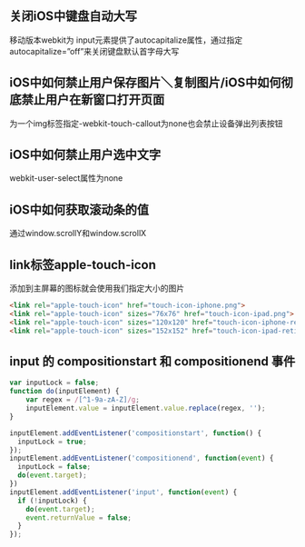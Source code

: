 ## 关闭iOS中键盘自动大写
移动版本webkit为 input元素提供了autocapitalize属性，通过指定autocapitalize=”off”来关闭键盘默认首字母大写

## iOS中如何禁止用户保存图片＼复制图片/iOS中如何彻底禁止用户在新窗口打开页面
为一个img标签指定-webkit-touch-callout为none也会禁止设备弹出列表按钮

## iOS中如何禁止用户选中文字
webkit-user-select属性为none

## iOS中如何获取滚动条的值
通过window.scrollY和window.scrollX

## link标签apple-touch-icon
添加到主屏幕的图标就会使用我们指定大小的图片
```html
<link rel="apple-touch-icon" href="touch-icon-iphone.png">
<link rel="apple-touch-icon" sizes="76x76" href="touch-icon-ipad.png">
<link rel="apple-touch-icon" sizes="120x120" href="touch-icon-iphone-retina.png">
<link rel="apple-touch-icon" sizes="152x152" href="touch-icon-ipad-retina.png">
```

## input 的 compositionstart 和 compositionend 事件
```js
var inputLock = false;
function do(inputElement) {
    var regex = /[^1-9a-zA-Z]/g;
    inputElement.value = inputElement.value.replace(regex, '');
}

inputElement.addEventListener('compositionstart', function() {
  inputLock = true;
});
inputElement.addEventListener('compositionend', function(event) {
  inputLock = false;
  do(event.target);
})
inputElement.addEventListener('input', function(event) {
  if (!inputLock) {
    do(event.target);
    event.returnValue = false;
  }
});
```